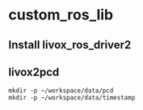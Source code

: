 # custom_ros_lib

## Install livox_ros_driver2



## livox2pcd
```
mkdir -p ~/workspace/data/pcd
mkdir -p ~/workspace/data/timestamp
```
